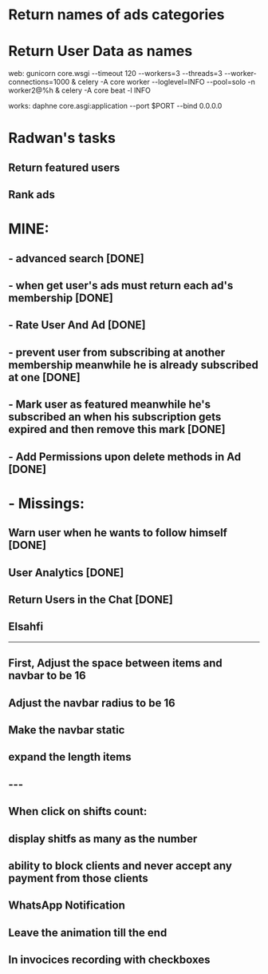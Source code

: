 # Return names of ads categories

# Return User Data as names

web: gunicorn core.wsgi --timeout 120 --workers=3 --threads=3 --worker-connections=1000 & celery -A core worker --loglevel=INFO --pool=solo -n worker2@%h & celery -A core beat -l INFO

works:
daphne core.asgi:application --port $PORT --bind 0.0.0.0

# Radwan's tasks

## Return featured users

## Rank ads

# MINE:

## - advanced search [DONE]

## - when get user's ads must return each ad's membership [DONE]

## - Rate User And Ad [DONE]

## - prevent user from subscribing at another membership meanwhile he is already subscribed at one [DONE]

## - Mark user as featured meanwhile he's subscribed an when his subscription gets expired and then remove this mark [DONE]

## - Add Permissions upon delete methods in Ad [DONE]

# - Missings:

## Warn user when he wants to follow himself [DONE]

## User Analytics [DONE]

## Return Users in the Chat [DONE]

## Elsahfi

---

## First, Adjust the space between items and navbar to be 16

## Adjust the navbar radius to be 16

## Make the navbar static

## expand the length items

## ---

## When click on shifts count:

## display shitfs as many as the number

## ability to block clients and never accept any payment from those clients

## WhatsApp Notification

## Leave the animation till the end

## In invocices recording with checkboxes
